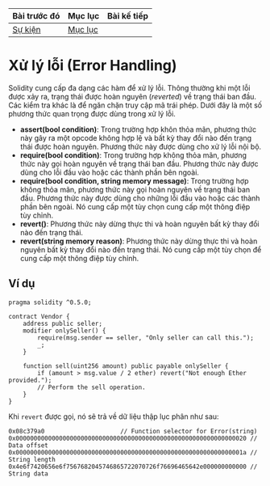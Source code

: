 |Bài trước đó|Mục lục|Bài kế tiếp|
|---|---|---|
|[Sự kiện](38_Events.md)|[Mục lục](README.md)||

# Xử lý lỗi (Error Handling)

Solidity cung cấp đa dạng các hàm để xử lý lỗi. Thông thường khi một lỗi được xảy ra, trạng thái được hoàn nguyên (*reverted*) về trạng thái ban đầu. Các kiểm tra khác là để ngăn chặn truy cập mã trái phép. Dưới đây là một số phương thức quan trọng được dùng trong xử lý lỗi.

* **assert(bool condition)**: Trong trường hợp khôn thỏa mãn, phương thức này gây ra một opcode không hợp lệ và bất kỳ thay đổi nào đến trạng thái được hoàn nguyên. Phương thức này được dùng cho xử lý lỗi nội bộ.
* **require(bool condition)**: Trong trường hợp không thỏa mãn, phương thức này gọi hoàn nguyên về trạng thái ban đầu. Phương thức này được dùng cho lỗi đầu vào hoặc các thành phần bên ngoài.
* **require(bool condition, string memory message)**: Trong trường hợp không thỏa mãn, phương thức này gọi hoàn nguyên về trạng thái ban đầu. Phương thức này được dùng cho những lỗi đầu vào hoặc các thành phần bên ngoài. Nó cung cấp một tùy chọn cung cấp một thông điệp tùy chỉnh.
* **revert()**: Phương thức này dừng thực thi và hoàn nguyên bất kỳ thay đổi nào đến trạng thái.
* **revert(string memory reason)**: Phương thức này dừng thực thi và hoàn nguyên bất kỳ thay đổi nào đến trạng thái. Nó cung cấp một tùy chọn để cung cấp một thông điệp tùy chỉnh.

## Ví dụ

```solidity
pragma solidity ^0.5.0;

contract Vendor {
    address public seller;
    modifier onlySeller() {
        require(msg.sender == seller, "Only seller can call this.");
        _;
    }

    function sell(uint256 amount) public payable onlySeller {
        if (amount > msg.value / 2 ether) revert("Not enough Ether provided.");
        // Perform the sell operation.
    }
}
```

Khi `revert` được gọi, nó sẽ trả về dữ liệu thập lục phân như sau:

```
0x08c379a0                     // Function selector for Error(string)
0x0000000000000000000000000000000000000000000000000000000000000020 // Data offset
0x000000000000000000000000000000000000000000000000000000000000001a // String length
0x4e6f7420656e6f7567682045746865722070726f76696465642e000000000000 // String data
```
